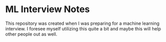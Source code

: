 # ML Interview Notes
This repository was created when I was preparing for a machine learning interview. I foresee myself utilizing this quite a bit and maybe this will help other people out as well. 
